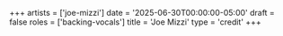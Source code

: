 +++
artists = ['joe-mizzi']
date = '2025-06-30T00:00:00-05:00'
draft = false
roles = ['backing-vocals']
title = 'Joe Mizzi'
type = 'credit'
+++
